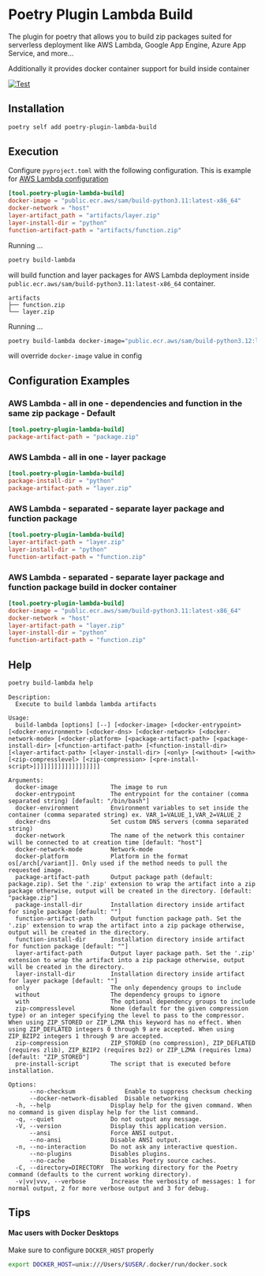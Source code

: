 # Poetry Plugin Lambda Build

The plugin for poetry that allows you to build zip packages suited for serverless deployment like AWS Lambda, Google App Engine, Azure App Service, and more...

Additionally it provides docker container support for build inside container

[![Test](https://github.com/micmurawski/poetry-plugin-lambda-build/actions/workflows/test.yml/badge.svg)](https://github.com/micmurawski/poetry-plugin-lambda-build/actions/workflows/test.yml)

## Installation

```bash
poetry self add poetry-plugin-lambda-build
```

## Execution

Configure `pyproject.toml` with the following configuration. This is example for [AWS Lambda configuration](#aws)

```.toml
[tool.poetry-plugin-lambda-build]
docker-image = "public.ecr.aws/sam/build-python3.11:latest-x86_64"
docker-network = "host"
layer-artifact_path = "artifacts/layer.zip"
layer-install-dir = "python"
function-artifact-path = "artifacts/function.zip"
```

Running ...

```bash
poetry build-lambda
```
will build function and layer packages for AWS Lambda deployment inside `public.ecr.aws/sam/build-python3.11:latest-x86_64` container.

```
artifacts
├── function.zip
└── layer.zip
```

Running ...

```bash
poetry build-lambda docker-image="public.ecr.aws/sam/build-python3.12:latest-x86_64"
```

will override `docker-image` value in config 

## Configuration Examples
### AWS Lambda - all in one - dependencies and function in the same zip package - Default

```.toml
[tool.poetry-plugin-lambda-build]
package-artifact-path = "package.zip"
```

### AWS Lambda - all in one - layer package
```.toml
[tool.poetry-plugin-lambda-build]
package-install-dir = "python"
package-artifact-path = "layer.zip"
```
### AWS Lambda - separated - separate layer package and function package

```.toml
[tool.poetry-plugin-lambda-build]
layer-artifact-path = "layer.zip"
layer-install-dir = "python"
function-artifact-path = "function.zip"
```
### <a name="aws"></a>AWS Lambda - separated - separate layer package and function package build in docker container

```.toml
[tool.poetry-plugin-lambda-build]
docker-image = "public.ecr.aws/sam/build-python3.11:latest-x86_64"
docker-network = "host"
layer-artifact-path = "layer.zip"
layer-install-dir = "python"
function-artifact-path = "function.zip"
```

## Help

```bash
poetry build-lambda help
```

```
Description:
  Execute to build lambda lambda artifacts

Usage:
  build-lambda [options] [--] [<docker-image> [<docker-entrypoint> [<docker-environment> [<docker-dns> [<docker-network> [<docker-network-mode> [<docker-platform> [<package-artifact-path> [<package-install-dir> [<function-artifact-path> [<function-install-dir> [<layer-artifact-path> [<layer-install-dir> [<only> [<without> [<with> [<zip-compresslevel> [<zip-compression> [<pre-install-script>]]]]]]]]]]]]]]]]]]]

Arguments:
  docker-image               The image to run
  docker-entrypoint          The entrypoint for the container (comma separated string) [default: "/bin/bash"]
  docker-environment         Environment variables to set inside the container (comma separated string) ex. VAR_1=VALUE_1,VAR_2=VALUE_2
  docker-dns                 Set custom DNS servers (comma separated string)
  docker-network             The name of the network this container will be connected to at creation time [default: "host"]
  docker-network-mode        Network-mode
  docker-platform            Platform in the format os[/arch[/variant]]. Only used if the method needs to pull the requested image.
  package-artifact-path      Output package path (default: package.zip). Set the '.zip' extension to wrap the artifact into a zip package otherwise, output will be created in the directory. [default: "package.zip"]
  package-install-dir        Installation directory inside artifact for single package [default: ""]
  function-artifact-path     Output function package path. Set the '.zip' extension to wrap the artifact into a zip package otherwise, output will be created in the directory.
  function-install-dir       Installation directory inside artifact for function package [default: ""]
  layer-artifact-path        Output layer package path. Set the '.zip' extension to wrap the artifact into a zip package otherwise, output will be created in the directory.
  layer-install-dir          Installation directory inside artifact for layer package [default: ""]
  only                       The only dependency groups to include
  without                    The dependency groups to ignore
  with                       The optional dependency groups to include
  zip-compresslevel          None (default for the given compression type) or an integer specifying the level to pass to the compressor. When using ZIP_STORED or ZIP_LZMA this keyword has no effect. When using ZIP_DEFLATED integers 0 through 9 are accepted. When using ZIP_BZIP2 integers 1 through 9 are accepted.
  zip-compression            ZIP_STORED (no compression), ZIP_DEFLATED (requires zlib), ZIP_BZIP2 (requires bz2) or ZIP_LZMA (requires lzma) [default: "ZIP_STORED"]
  pre-install-script         The script that is executed before installation.

Options:
      --no-checksum              Enable to suppress checksum checking
      --docker-network-disabled  Disable networking
  -h, --help                 Display help for the given command. When no command is given display help for the list command.
  -q, --quiet                Do not output any message.
  -V, --version              Display this application version.
      --ansi                 Force ANSI output.
      --no-ansi              Disable ANSI output.
  -n, --no-interaction       Do not ask any interactive question.
      --no-plugins           Disables plugins.
      --no-cache             Disables Poetry source caches.
  -C, --directory=DIRECTORY  The working directory for the Poetry command (defaults to the current working directory).
  -v|vv|vvv, --verbose       Increase the verbosity of messages: 1 for normal output, 2 for more verbose output and 3 for debug.
```

## Tips
#### Mac users with Docker Desktops
Make sure to configure `DOCKER_HOST` properly
```bash
export DOCKER_HOST=unix:///Users/$USER/.docker/run/docker.sock
```
